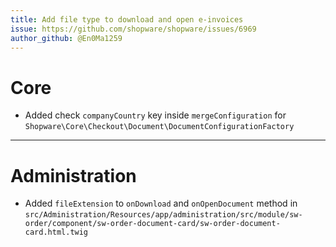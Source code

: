 ```yaml
---
title: Add file type to download and open e-invoices
issue: https://github.com/shopware/shopware/issues/6969
author_github: @En0Ma1259
---
```

# Core
* Added check `companyCountry` key inside `mergeConfiguration` for `Shopware\Core\Checkout\Document\DocumentConfigurationFactory` 
___
# Administration
* Added `fileExtension` to `onDownload` and `onOpenDocument` method in `src/Administration/Resources/app/administration/src/module/sw-order/component/sw-order-document-card/sw-order-document-card.html.twig` 
